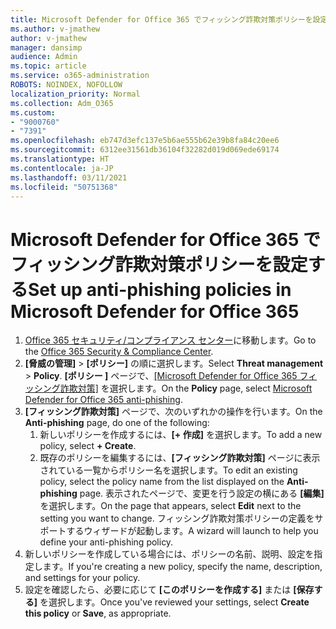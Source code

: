 ```yaml
---
title: Microsoft Defender for Office 365 でフィッシング詐欺対策ポリシーを設定する
ms.author: v-jmathew
author: v-jmathew
manager: dansimp
audience: Admin
ms.topic: article
ms.service: o365-administration
ROBOTS: NOINDEX, NOFOLLOW
localization_priority: Normal
ms.collection: Adm_O365
ms.custom:
- "9000760"
- "7391"
ms.openlocfilehash: eb747d3efc137e5b6ae555b62e39b8fa84c20ee6
ms.sourcegitcommit: 6312ee31561db36104f32282d019d069ede69174
ms.translationtype: HT
ms.contentlocale: ja-JP
ms.lasthandoff: 03/11/2021
ms.locfileid: "50751368"
---
```

# <a name="set-up-anti-phishing-policies-in-microsoft-defender-for-office-365"></a><span data-ttu-id="e50fe-102">Microsoft Defender for Office 365 でフィッシング詐欺対策ポリシーを設定する</span><span class="sxs-lookup"><span data-stu-id="e50fe-102">Set up anti-phishing policies in Microsoft Defender for Office 365</span></span>

1. <span data-ttu-id="e50fe-103">[Office 365 セキュリティ/コンプライアンス センター](https://go.microsoft.com/fwlink/p/?linkid=2077143)に移動します。</span><span class="sxs-lookup"><span data-stu-id="e50fe-103">Go to the [Office 365 Security & Compliance Center](https://go.microsoft.com/fwlink/p/?linkid=2077143).</span></span>
2. <span data-ttu-id="e50fe-104">**[脅威の管理]** > **[ポリシー]** の順に選択します。</span><span class="sxs-lookup"><span data-stu-id="e50fe-104">Select **Threat management** > **Policy**.</span></span> <span data-ttu-id="e50fe-105">**[ポリシー ]** ページで、[[Microsoft Defender for Office 365 フィッシング詐欺対策]](https://go.microsoft.com/fwlink/?linkid=2101369) を選択します。</span><span class="sxs-lookup"><span data-stu-id="e50fe-105">On the **Policy** page, select [Microsoft Defender for Office 365 anti-phishing](https://go.microsoft.com/fwlink/?linkid=2101369).</span></span>
3. <span data-ttu-id="e50fe-106">**[フィッシング詐欺対策]** ページで、次のいずれかの操作を行います。</span><span class="sxs-lookup"><span data-stu-id="e50fe-106">On the **Anti-phishing** page, do one of the following:</span></span>
    1. <span data-ttu-id="e50fe-107">新しいポリシーを作成するには、**[+ 作成]** を選択します。</span><span class="sxs-lookup"><span data-stu-id="e50fe-107">To add a new policy, select **+ Create**.</span></span>
    1. <span data-ttu-id="e50fe-108">既存のポリシーを編集するには、**[フィッシング詐欺対策]** ページに表示されている一覧からポリシー名を選択します。</span><span class="sxs-lookup"><span data-stu-id="e50fe-108">To edit an existing policy, select the policy name from the list displayed on the **Anti-phishing** page.</span></span> <span data-ttu-id="e50fe-109">表示されたページで、変更を行う設定の横にある **[編集]** を選択します。</span><span class="sxs-lookup"><span data-stu-id="e50fe-109">On the page that appears, select **Edit** next to the setting you want to change.</span></span> <span data-ttu-id="e50fe-110">フィッシング詐欺対策ポリシーの定義をサポートするウィザードが起動します。</span><span class="sxs-lookup"><span data-stu-id="e50fe-110">A wizard will launch to help you define your anti-phishing policy.</span></span>
4. <span data-ttu-id="e50fe-111">新しいポリシーを作成している場合には、ポリシーの名前、説明、設定を指定します。</span><span class="sxs-lookup"><span data-stu-id="e50fe-111">If you're creating a new policy, specify the name, description, and settings for your policy.</span></span>
5. <span data-ttu-id="e50fe-112">設定を確認したら、必要に応じて **[このポリシーを作成する]** または **[保存する]** を選択します。</span><span class="sxs-lookup"><span data-stu-id="e50fe-112">Once you've reviewed your settings, select **Create this policy** or **Save**, as appropriate.</span></span>
